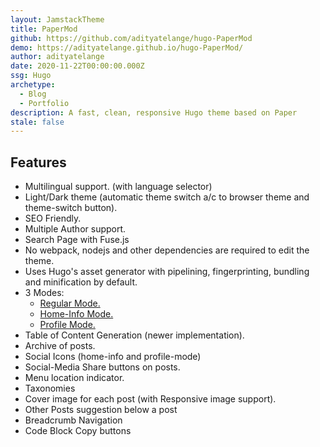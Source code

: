 ```yaml
---
layout: JamstackTheme
title: PaperMod
github: https://github.com/adityatelange/hugo-PaperMod
demo: https://adityatelange.github.io/hugo-PaperMod/
author: adityatelange
date: 2020-11-22T00:00:00.000Z
ssg: Hugo
archetype:
  - Blog
  - Portfolio
description: A fast, clean, responsive Hugo theme based on Paper
stale: false
---
```


## Features

- Multilingual support. (with language selector)
- Light/Dark theme (automatic theme switch a/c to browser theme and theme-switch button).
- SEO Friendly.
- Multiple Author support.
- Search Page with Fuse.js
- No webpack, nodejs and other dependencies are required to edit the theme.
- Uses Hugo's asset generator with pipelining, fingerprinting, bundling and minification by default.
- 3 Modes:
    - [Regular Mode.](https://github.com/adityatelange/hugo-PaperMod/wiki/Features#regular-mode-default-mode)
    - [Home-Info Mode.](https://github.com/adityatelange/hugo-PaperMod/wiki/Features#home-info-mode)
    - [Profile Mode.](https://github.com/adityatelange/hugo-PaperMod/wiki/Features#profile-mode)
- Table of Content Generation (newer implementation).
- Archive of posts.
- Social Icons (home-info and profile-mode)
- Social-Media Share buttons on posts.
- Menu location indicator.
- Taxonomies
- Cover image for each post (with Responsive image support).
- Other Posts suggestion below a post
- Breadcrumb Navigation
- Code Block Copy buttons
